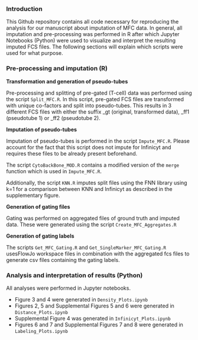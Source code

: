 ### Introduction

This Github repository contains all code necessary for reproducing the analysis for our manuscript about imputation of MFC data. In general, all imputation and pre-processing was performed in R after which Jupyter Notebooks (Python) were used to visualize and interpret the resulting imputed FCS files. The following sections will explain which scripts were used for what purpose.



### Pre-processing and imputation (R)

**Transformation and generation of pseudo-tubes**

Pre-processing and splitting of pre-gated (T-cell) data was performed using the script ```Split_MFC.R```. In this script, pre-gated FCS files are transformed with unique co-factors and split into pseudo-tubes. This results in 3 different FCS files with either the suffix _gt (original, transformed data), _ff1 (pseudotube 1) or _ff2 (pseudotube 2).



**Imputation of pseudo-tubes**

Imputation of pseudo-tubes is performed in the script ```Impute_MFC.R```. Please account for the fact that this script does not impute for Infinicyt and requires these files to be already present beforehand. 

The script ```CytoBackBone_MOD.R``` contains a modified version of the ```merge``` function which is used in ```Impute_MFC.R```.

Additionally, the script ```KNN.R``` imputes split files using the FNN library using k=1 for a comparison between KNN and Infinicyt as described in the supplementary figure.



**Generation of gating files**

Gating was performed on aggregated files of ground truth and imputed data. These were generated using the script ```Create_MFC_Aggregates.R```



**Generation of gating labels**

The scripts ```Get_MFC_Gating.R```  and ```Get_SingleMarker_MFC_Gating.R``` usesFlowJo workspace files in combination with the aggregated fcs files to generate csv files containing the gating labels.



### Analysis and interpretation of results (Python)

All analyses were performed in Jupyter notebooks. 

* Figure 3 and 4 were generated in ```Density_Plots.ipynb```
* Figures 2, 5 and Supplemental Figures 5 and 6 were generated in ```Distance_Plots.ipynb```
* Supplemental Figure 4 was generated in ```Infinicyt_Plots.ipynb```
* Figures 6 and 7 and Supplemental Figures 7 and 8 were generated in ```Labeling_Plots.ipynb```

